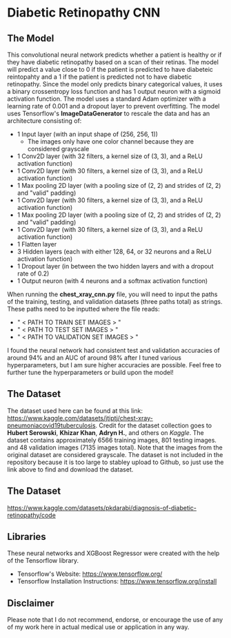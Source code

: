 # Diabetic Retinopathy CNN

## The Model

This convolutional neural network predicts whether a patient is healthy or if they have diabetic retinopathy based on a scan of their retinas. The model will predict a value close to 0 if the patient is predicted to have diabeteic reintopahty and a 1 if the patient is predicted not to have diabetic retinopathy. Since the model only predicts binary categorical values, it uses a binary crossentropy loss function and has 1 output neuron with a sigmoid activation function. The model uses a standard Adam optimizer with a learning rate of 0.001 and a dropout layer to prevent overfitting. The model uses Tensorflow's **ImageDataGenerator** to rescale the data and has an architecture consisting of:
- 1 Input layer (with an input shape of (256, 256, 1))
    * The images only have one color channel because they are considered grayscale
- 1 Conv2D layer (with 32 filters, a kernel size of (3, 3), and a ReLU activation function)
- 1 Conv2D layer (with 30 filters, a kernel size of (3, 3), and a ReLU activation function)
- 1 Max pooling 2D layer (with a pooling size of (2, 2) and strides of (2, 2) and "valid" padding)
- 1 Conv2D layer (with 30 filters, a kernel size of (3, 3), and a ReLU activation function)
- 1 Max pooling 2D layer (with a pooling size of (2, 2) and strides of (2, 2) and "valid" padding)
- 1 Conv2D layer (with 30 filters, a kernel size of (3, 3), and a ReLU activation function)
- 1 Flatten layer
- 3 Hidden layers (each with either 128, 64, or 32 neurons and a ReLU activation function)
- 1 Dropout layer (in between the two hidden layers and with a dropout rate of 0.2)
- 1 Output neuron (with 4 neurons and a softmax activation function)

When running the **chest_xray_cnn.py** file, you will need to input the paths of the training, testing, and validation datasets (three paths total) as strings. These paths need to be inputted where the file reads:
- " < PATH TO TRAIN SET IMAGES > " 
- " < PATH TO TEST SET IMAGES > "
- " < PATH TO VALIDATION SET IMAGES > " 

I found the neural network had consistent test and validation accuracies of around 94% and an AUC of around 98% after I tuned various hyperparameters, but I am sure higher accuracies are possible. Feel free to further tune the hyperparameters or build upon the model!

## The Dataset
The dataset used here can be found at this link: https://www.kaggle.com/datasets/jtiptj/chest-xray-pneumoniacovid19tuberculosis. Credit for the dataset collection goes to **Hubert Serowski**, **Khizar Khan**, **Adryn H.**, and others on *Kaggle*. The dataset contains approximately 6566 training images, 801 testing images. and 48 validation images (7135 images total). Note that the images from the original dataset are considered grayscale. The dataset is not included in the repository because it is too large to stabley upload to Github, so just use the link above to find and download the dataset.

## The Dataset
https://www.kaggle.com/datasets/pkdarabi/diagnosis-of-diabetic-retinopathy/code

## Libraries
These neural networks and XGBoost Regressor were created with the help of the Tensorflow library.
- Tensorflow's Website: https://www.tensorflow.org/
- Tensorflow Installation Instructions: https://www.tensorflow.org/install

## Disclaimer
Please note that I do not recommend, endorse, or encourage the use of any of my work here in actual medical use or application in any way.
